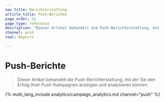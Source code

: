 ```yaml
---
nav_title: Berichterstattung
article_title: Push-Berichte
page_order: 21
page_type: reference
description: "Dieser Artikel behandelt die Push-Berichterstattung, mit der Sie den Erfolg Ihrer Push-Kampagnen anzeigen und analysieren können."
channel: push
tool: Reports

---
```


# Push-Berichte

> Dieser Artikel behandelt die Push-Berichterstattung, mit der Sie den Erfolg Ihrer Push-Kampagnen anzeigen und analysieren können.

{% multi_lang_include analytics/campaign_analytics.md channel="push" %}

